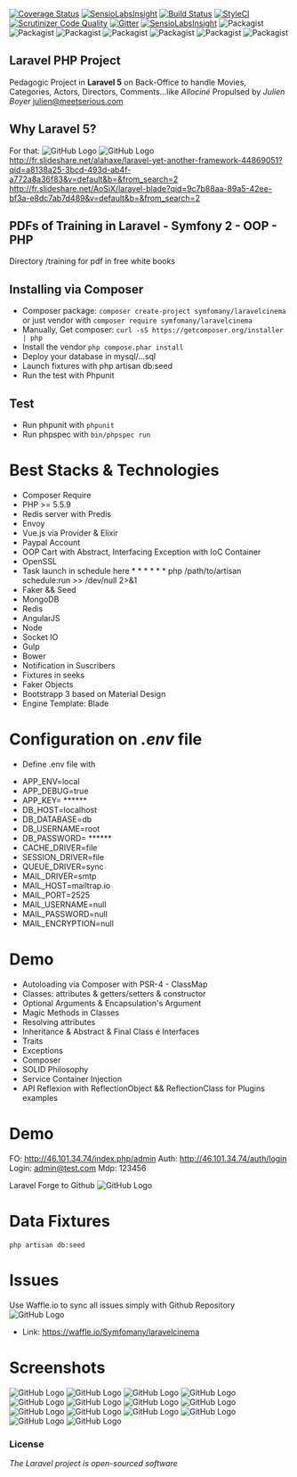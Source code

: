 [![Coverage Status](https://coveralls.io/repos/Symfomany/laravelcinema/badge.svg?branch=master&service=github)](https://coveralls.io/github/Symfomany/laravelcinema?branch=master)
[![SensioLabsInsight](https://insight.sensiolabs.com/projects/13d25ea9-d21c-46f6-8181-427e421844ff/big.png)](https://insight.sensiolabs.com/projects/13d25ea9-d21c-46f6-8181-427e421844ff)
[![Build Status](https://travis-ci.org/Symfomany/laravelcinema.svg?branch=master)](https://travis-ci.org/Symfomany/laravelcinema)
[![StyleCI](https://styleci.io/repos/47607199/shield)](https://styleci.io/repos/47607199)
[![Scrutinizer Code Quality](https://scrutinizer-ci.com/g/Symfomany/laravelcinema/badges/quality-score.png?b=master)](https://scrutinizer-ci.com/g/Symfomany/laravelcinema/?branch=master)
[![Gitter](https://badges.gitter.im/Symfomany/laravelcinema.svg)](https://gitter.im/Symfomany/laravelcinema?utm_source=badge&utm_medium=badge&utm_campaign=pr-badge)
[![SensioLabsInsight](https://insight.sensiolabs.com/projects/13d25ea9-d21c-46f6-8181-427e421844ff/mini.png)](https://insight.sensiolabs.com/projects/13d25ea9-d21c-46f6-8181-427e421844ff)
![Packagist](https://img.shields.io/github/issues/Symfomany/laravelcinema.svg)
![Packagist](https://img.shields.io/packagist/v/symfomany/laravelcinema.svg)
![Packagist](https://img.shields.io/github/forks/Symfomany/laravelcinema.svg)
![Packagist](https://img.shields.io/github/stars/Symfomany/laravelcinema.svg)
![Packagist](https://img.shields.io/twitter/url/https/github.com/Symfomany/laravelcinema.svg?style=social)
![Packagist](https://poser.pugx.org/symfomany/laravelcinema/license.svg)
![Packagist](https://poser.pugx.org/symfomany/laravelcinema/downloads)

## Laravel PHP Project

Pedagogic Project  in **Laravel 5** on Back-Office to handle Movies, Categories, Actors, Directors, Comments...like *Allociné*
Propulsed by *Julien Boyer*  julien@meetserious.com


## Why Laravel 5?

For that:
![GitHub Logo](/screens/17.png)
![GitHub Logo](/screens/18.png)
http://fr.slideshare.net/alahaxe/laravel-yet-another-framework-44869051?qid=a8138a25-3bcd-493d-ab4f-a772a8a36f83&v=default&b=&from_search=2
http://fr.slideshare.net/AoSiX/laravel-blade?qid=9c7b88aa-89a5-42ee-bf3a-e8dc7ab7d489&v=default&b=&from_search=2


## PDFs of Training in Laravel - Symfony 2 - OOP - PHP

Directory /training for pdf in free white books


## Installing via Composer

* Composer package:   `composer create-project symfomany/laravelcinema`  or just vendor with `composer require symfomany/laravelcinema`
* Manually, Get composer: `curl -sS https://getcomposer.org/installer | php`
* Install the vendor `php compose.phar install`
* Deploy your database in mysql/...sql
* Launch fixtures with php artisan db:seed
* Run the test with Phpunit

## Test

* Run phpunit with `phpunit`
* Run phpspec with `bin/phpspec run`


Best Stacks & Technologies
====

* Composer Require
* PHP >= 5.5.9
* Redis server with Predis
* Envoy
* Vue.js via Provider & Elixir
* Paypal Account
* OOP Cart with Abstract, Interfacing Exception with IoC Container
* OpenSSL
* Task launch in schedule here * * * * * * php /path/to/artisan schedule:run >> /dev/null 2>&1
* Faker && Seed
* MongoDB
* Redis
* AngularJS
* Node
* Socket IO
* Gulp
* Bower
* Notification in Suscribers
* Fixtures in seeks
* Faker Objects
* Bootstrapp 3 based on Material Design
* Engine Template: Blade


Configuration on *.env* file
====

* Define .env file with
+ APP_ENV=local
+ APP_DEBUG=true
+ APP_KEY= ******
+ DB_HOST=localhost
+ DB_DATABASE=db
+ DB_USERNAME=root
+ DB_PASSWORD= ******
+ CACHE_DRIVER=file
+ SESSION_DRIVER=file
+ QUEUE_DRIVER=sync
+ MAIL_DRIVER=smtp
+ MAIL_HOST=mailtrap.io
+ MAIL_PORT=2525
+ MAIL_USERNAME=null
+ MAIL_PASSWORD=null
+ MAIL_ENCRYPTION=null


Demo
====

* Autoloading via Composer with PSR-4 - ClassMap
* Classes: attributes & getters/setters & constructor
* Optional Arguments & Encapsulation's Argument
* Magic Methods in Classes
* Resolving attributes
* Inheritance & Abstract & Final Class é Interfaces
* Traits
* Exceptions
* Composer
* SOLID Philosophy
* Service Container Injection
* API Reflexion with ReflectionObject && ReflectionClass for Plugins examples


Demo
====

FO: http://46.101.34.74/index.php/admin
Auth: http://46.101.34.74/auth/login
Login: admin@test.com
Mdp: 123456

Laravel Forge to Github
![GitHub Logo](/screens/12.png)


Data Fixtures
====
    php artisan db:seed

Issues
====

Use Waffle.io to sync all issues simply with Github Repository
![GitHub Logo](/screens/13.png)
* Link:  https://waffle.io/Symfomany/laravelcinema

Screenshots
====

![GitHub Logo](/screens/1.png)
![GitHub Logo](/screens/2.png)
![GitHub Logo](/screens/3.png)
![GitHub Logo](/screens/4.png)
![GitHub Logo](/screens/5.png)
![GitHub Logo](/screens/6.png)
![GitHub Logo](/screens/7.png)
![GitHub Logo](/screens/8.png)
![GitHub Logo](/screens/9.png)
![GitHub Logo](/screens/10.png)
![GitHub Logo](/screens/11.png)
![GitHub Logo](/screens/14.png)
![GitHub Logo](/screens/15.png)
![GitHub Logo](/screens/16.png)


### License

*The Laravel project is open-sourced software*
